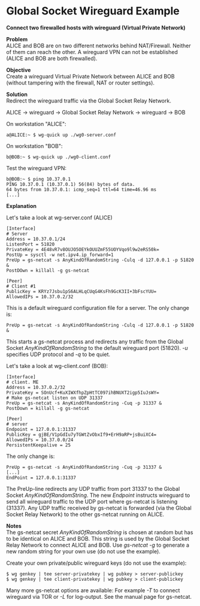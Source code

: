 # Global Socket Wireguard Example
**Connect two firewalled hosts with wireguard (Virtual Private Network)**

**Problem**  
ALICE and BOB are on two different networks behind NAT/Firewall. Neither of them can reach the other. A wireguard VPN can not be established (ALICE and BOB are both firewalled).

**Objective**  
Create a wireguard Virtual Private Network between ALICE and BOB (without tampering with the firewall, NAT or router settings).

**Solution**  
Redirect the wireguard traffic via the Global Socket Relay Network.

ALICE -> wireguard -> Global Socket Relay Network -> wireguard -> BOB

On workstation "ALICE":
```ShellSession
a@ALICE:~ $ wg-quick up ./wg0-server.conf
```

On workstation "BOB":
```ShellSession
b@BOB:~ $ wg-quick up ./wg0-client.conf
```

Test the wireguard VPN:
```ShellSession
b@BOB:~ $ ping 10.37.0.1
PING 10.37.0.1 (10.37.0.1) 56(84) bytes of data.
64 bytes from 10.37.0.1: icmp_seq=1 ttl=64 time=46.96 ms
[...]
```

**Explanation**

Let's take a look at wg-server.conf (ALICE)
```Nginx
[Interface]
# Server
Address = 10.37.0.1/24
ListenPort = 51820
PrivateKey = 4E48vR7v8OUJO5OEYkOUUZmF55UOYVqo9l9w2eRS50k=
PostUp = sysctl -w net.ipv4.ip_forward=1
PreUp = gs-netcat -s AnyKindOfRandomString -Culq -d 127.0.0.1 -p 51820 &
PostDOwn = killall -g gs-netcat

[Peer]
# Client #1
PublicKey = KRYz7Jsbu1pS6ALHLqCUqG4KsFh9GcK3II+3bFscYUU=
AllowedIPs = 10.37.0.2/32
```

This is a default wireguard configuration file for a server. The only change is:
```Nginx
PreUp = gs-netcat -s AnyKindOfRandomString -Culq -d 127.0.0.1 -p 51820 &
```
This starts a gs-netcat process and redirects any traffic from the Global Socket *AnyKindOfRandomString* to the default wireguard port (51820). *-u* specifies UDP protocol and *-q* to be quiet.


Let's take a look at wg-client.conf (BOB):
```Nginx
[Interface]
# client. ME
Address = 10.37.0.2/32
PrivateKey = SOnUcf+KuXIWXfhpZpHtTC097ihBNUXT2igp5IuJsWY=
# Make gs-netcat listen on UDP 31337
PreUp = gs-netcat -s AnyKindOfRandomString -Cuq -p 31337 &
PostDown = killall -g gs-netcat

[Peer]
# server
Endpoint = 127.0.0.1:31337
PublicKey = gjBE/V1pGdIu7yTGWtZvObxIf9+ErH9aRP+jsBuiXC4=
AllowedIPs = 10.37.0.0/24
PersistentKeepalive = 25
```

The only change is:
```Nginx
PreUp = gs-netcat -s AnyKindOfRandomString -Cuq -p 31337 &
[...]
EndPoint = 127.0.0.1:31337
```
The PreUp-line redirects any UDP traffic from port 31337 to the Global Socket *AnyKindOfRandomString*. The new *Endpoint* instructs wireguard to send all wireguard traffic to the UDP port where gs-netcat is listening (31337). Any UDP traffic received by gs-netcat is forwarded (via the Global Socket Relay Network) to the other gs-netcat running on ALICE.

**Notes**  
The gs-netcat secret *AnyKindOfRandomString* is chosen at random but has to be identical on ALICE and BOB. This string is used by the Global Socket Relay Network to connect ALICE and BOB. Use *gs-netcat -g* to generate a new random string for your own use (do not use the example).

Create your own private/public wireguard keys (do not use the example):
```ShellSession
$ wg genkey | tee server-privatekey | wg pubkey > server-publickey
$ wg genkey | tee client-privatekey | wg pubkey > client-publickey

```

Many more gs-netcat options are available: For example *-T* to connect wireguard via TOR or *-L* for log-output. See the manual page for gs-netcat. 

